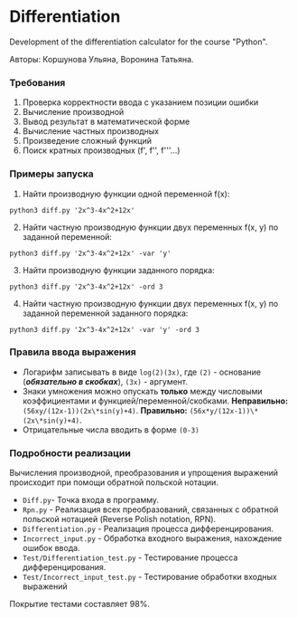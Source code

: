 # Differentiation

Development of the differentiation calculator for the course "Python".

Авторы: Коршунова Ульяна, Воронина Татьяна.

### Требования

1. Проверка корректности ввода с указанием позиции ошибки
2. Вычисление производной
3. Вывод результат в математической форме
4. Вычисление частных производных
5. Произведение сложный функций
6. Поиск кратных производных (f', f'', f'''...)

### Примеры запуска

1. Найти производную функции одной переменной f(x):

```
python3 diff.py '2x^3-4x^2+12x'
```

2. Найти частную производную функции двух переменных f(x, y) по заданной переменной:

```
python3 diff.py '2x^3-4x^2+12x' -var 'y'
```

3. Найти производную функции заданного порядка:

```
python3 diff.py '2x^3-4x^2+12x' -ord 3
```

4. Найти частную производную функции двух переменных f(x, y) по заданной переменной заданного порядка:

```
python3 diff.py '2x^3-4x^2+12x' -var 'y' -ord 3
```

### Правила ввода выражения

* Логарифм записывать в виде `log(2)(3x)`, где `(2)` - основание (_**обязательно в скобках**_), `(3x)` - аргумент.
* Знаки умножения можно опускать **только** между числовыми коэффициентами и функцией/переменной/скобками.
  **Неправильно:** `(56xy/(12x-1))(2x\*sin(y)+4)`. **Правильно:** `(56x*y/(12x-1))\*(2x\*sin(y)+4)`.
* Отрицательные числа вводить в форме `(0-3)`


### Подробности реализации

Вычисления производной, преобразования и упрощения выражений происходит при помощи
обратной польской нотации.

* `Diff.py`- Точка входа в программу.
* `Rpn.py` - Реализация всех преобразований, связанных с обратной польской нотацией (Reverse Polish notation, RPN).
* `Differentiation.py` - Реализация процесса дифференцирования.
* `Incorrect_input.py` - Обработка входного выражения, нахождение ошибок ввода.
* `Test/Differentiation_test.py` - Тестирование процесса дифференцирования.
* `Test/Incorrect_input_test.py` - Тестирование обработки входных выражений

Покрытие тестами составляет 98%.
